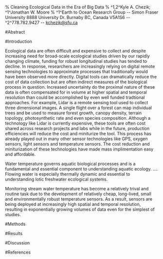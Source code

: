 % Cleaning Ecological Data in the Era of Big Data
% ^1,2^Kyle A. Chezik; ^1^Jonathan W. Moore
% ^1^Earth to Ocean Research Group -- Simon Fraser University 8888 University Dr. Burnaby BC, Canada V5A1S6 -- ^2^778.782.9427 -- kchezik@sfu.ca

#Abstract

#Introduction

Ecological data are often difficult and expensive to collect and despite increasing need for broad-scale ecological studies driven by our rapidly changing climate, funding for robust longitudinal studies has tended to decline. In response, researchers are increasingly relying on digital remote sensing technologies to approximate processes that traditionally would have been observed more directly. Digital tools can dramatically reduce the cost of data collection but are often indirect measures of the biological process in question. Increased uncertainty do the proximal nature of these data is often compensated for in volume at higher spatial and temporal resolution than could be accomplished by even well funded tradtional approaches. For example, Lidar is a remote sensing tool used to collect three dimensional images. A single flight over a forest can map individual trees and be used to measure forest growth, canopy density, terrain topology, photosynthetic rate and even species composition. Although a technology like Lidar is currently expensive, these tools are often cost shared across research projects and labs while in the future, production efficiencies will reduce the cost and miniturize the tool. This process has already played out in many other sensor technologies like GPS, oxygen sensors, light sensors and temperature sensors. The cost reduction and miniturization of these technologies have made mass implimentation easy and affordable.

Water temperature governs aquatic biological processes and is a fundamental and essential component to understanding aquatic ecology. .... Flowing water is especially thermally dynamic and essential to understanding lotic freshwater ecological systems.

Monitoring stream water temperature has become a relatively trival and routine task due to the development of relatively cheap, long-lived, small and environmentally robust temperature sensors. As a result, sensors are being deployed at increasingly high spatial and temporal resolution, resulting in exponentially growing volumes of data even for the simplest of studies.

#Methods

#Results

#Discussion

#References
